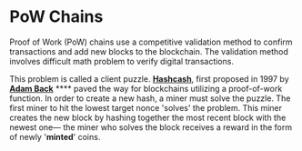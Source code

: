 # PoW Chains

Proof of Work (PoW) chains use a competitive validation method to confirm transactions and add new blocks to the blockchain. The validation method involves difficult math problem to verify digital transactions.&#x20;

This problem is called a client puzzle. [**Hashcash**](https://en.wikipedia.org/wiki/Hashcash), first proposed in 1997 by [**Adam Back**](https://en.wikipedia.org/wiki/Adam\_Back) **** paved the way for blockchains utilizing a proof-of-work function. In order to create a new hash, a miner must solve the puzzle. The first miner to hit the lowest target nonce 'solves' the problem. This miner creates the new block by hashing together the most recent block with the newest one— the miner who solves the block receives a reward in the form of newly '**minted**' coins.

